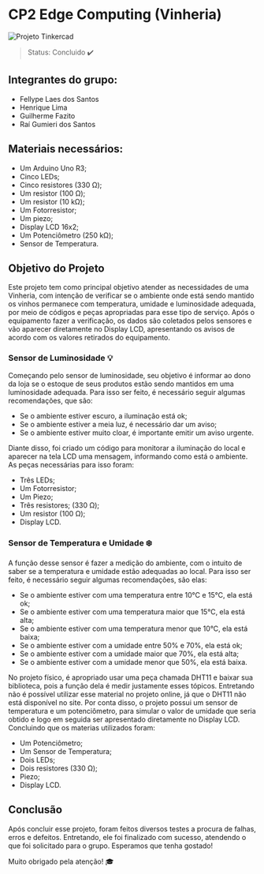 <h1> CP2 Edge Computing (Vinheria) </h1> 

![Projeto Tinkercad](https://github.com/raigumieri/CP2-Edge-Computing-Vinheria/assets/127215645/edd4f3c8-8f6e-4760-bb1d-9891718e7597)

> Status: Concluido ✔️

 ## Integrantes do grupo: 
 + Fellype Laes dos Santos
 + Henrique Lima
 + Guilherme Fazito
 + Raí Gumieri dos Santos

## Materiais necessários:
+ Um Arduino Uno R3;
+ Cinco LEDs;
+ Cinco resistores (330 Ω);
+ Um resistor (100 Ω);
+ Um resistor (10 kΩ);
+ Um Fotorresistor;
+ Um piezo;
+ Display LCD 16x2;
+ Um Potenciômetro (250 kΩ);
+ Sensor de Temperatura.

<h2> Objetivo do Projeto </h2>
<p>Este projeto tem como principal objetivo atender as necessidades de uma Vinheria, com intenção de verificar se o ambiente onde está sendo mantido os vinhos permanece com temperatura, umidade e luminosidade adequada, por meio de códigos e peças apropriadas para esse tipo de serviço. Após o equipamento fazer a verificação, os dados são coletados pelos sensores e vão aparecer diretamente no Display LCD, apresentando os avisos de acordo com os valores retirados do equipamento. </p>

 <h3> Sensor de Luminosidade 💡 </h3> 

<p> Começando pelo sensor de luminosidade, seu objetivo é informar ao dono da loja se o estoque de seus produtos estão sendo mantidos em uma luminosidade adequada. Para isso ser feito, é necessário seguir algumas recomendações, que são: </p>

<ul>
  <li> Se o ambiente estiver escuro, a iluminação está ok; </li>
  <li> Se o ambiente estiver a meia luz, é necessário dar um aviso; </li>
  <li> Se o ambiente estiver muito cloar, é importante emitir um aviso urgente. </li>
</ul>

<p> Diante disso, foi criado um código para monitorar a iluminação do local e aparecer na tela LCD uma mensagem, informando como está o ambiente. As peças necessárias para isso foram: <p>
  
 <ul>
  <li> Três LEDs; </li>
  <li> Um Fotorresistor; </li>
  <li> Um Piezo; </li>
  <li> Três resistores; (330 Ω); </li>
  <li> Um resistor (100 Ω); </li>
  <li> Display LCD. </li>
</ul>

<h3> Sensor de Temperatura e Umidade ❄️ </h3>

<p> A função desse sensor é fazer a medição do ambiente, com o intuito de saber se a temperatura e umidade estão adequadas ao local. Para isso ser feito, é necessário seguir algumas recomendações, são elas: </p>

<ul>
  <li> Se o ambiente estiver com uma temperatura entre 10°C e 15°C, ela está ok; </li>
  <li> Se o ambiente estiver com uma temperatura maior que 15°C, ela está alta; </li>
  <li> Se o ambiente estiver com uma temperatura menor que 10°C, ela está baixa;</li>
  <li> Se o ambiente estiver com a umidade entre 50% e 70%, ela está ok; </li>
  <li> Se o ambiente estiver com a umidade maior que 70%, ela está alta; </li>
  <li> Se o ambiente estiver com a umidade menor que 50%, ela está baixa. </li>
</ul>

<p> No projeto físico, é apropriado usar uma peça chamada DHT11 e baixar sua biblioteca, pois a função dela é medir justamente esses tópicos. Entretando não é possível utilizar esse material no projeto online, já que o DHT11 não está disponível no site. Por conta disso, o projeto possui um sensor de temperatura e um potenciômetro, para simular o valor de umidade que seria obtido e logo em seguida ser apresentado diretamente no Display LCD. Concluindo que os materias utilizados foram: </p>

<ul>
  <li> Um Potenciômetro; </li>
  <li> Um Sensor de Temperatura; </li>
  <li> Dois LEDs; </li>
  <li> Dois resistores (330  Ω); </li>
  <li> Piezo; </li>
  <li> Display LCD. </li>
</ul>

<h2> Conclusão </h2>
<p>Após concluir esse projeto, foram feitos diversos testes a procura de falhas, erros e defeitos. Entretando, ele foi finalizado com sucesso, atendendo o que foi solicitado para o grupo. Esperamos que tenha gostado!</p>

<p> Muito obrigado pela atenção! 🎓 </p>
